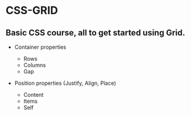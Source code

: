 # CSS-GRID
## Basic CSS course, all to get started using Grid.

- Container properties
    - Rows
    - Columns
    - Gap

- Position properties (Justify, Align, Place)
    - Content
    - Items
    - Self
